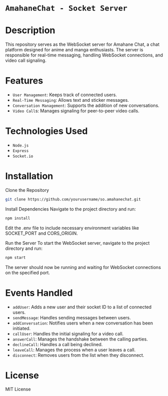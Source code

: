 # `AmahaneChat - Socket Server`

# Description
This repository serves as the WebSocket server for Amahane Chat, a chat platform designed for anime and manga enthusiasts. The server is responsible for real-time messaging, handling WebSocket connections, and video call signaling.

# Features
- `User Management`: Keeps track of connected users.
- `Real-Time Messaging`: Allows text and sticker messages.
- `Conversation Management`: Supports the addition of new conversations.
- `Video Call`s: Manages signaling for peer-to-peer video calls.

# Technologies Used
- `Node.js`
- `Express`
- `Socket.io`

# Installation
Clone the Repository
```bash
git clone https://github.com/yourusername/so.amahanechat.git
```

Install Dependencies
Navigate to the project directory and run:
```bash
npm install
```

Edit the .env file to include necessary environment variables like SOCKET_PORT and CORS_ORIGIN.

Run the Server
To start the WebSocket server, navigate to the project directory and run:
```bash
npm start
```

The server should now be running and waiting for WebSocket connections on the specified port.

# Events Handled
- `addUser`: Adds a new user and their socket ID to a list of connected users.
- `sendMessage`: Handles sending messages between users.
- `addConversation`: Notifies users when a new conversation has been initiated.
- `callUser`: Handles the initial signaling for a video call.
- `answerCall`: Manages the handshake between the calling parties.
- `declineCall`: Handles a call being declined.
- `leaveCall`: Manages the process when a user leaves a call.
- `disconnect`: Removes users from the list when they disconnect.

# License
MIT License
